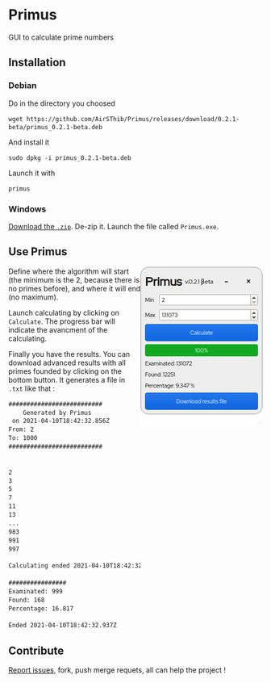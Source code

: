# Primus
GUI to calculate prime numbers

## Installation

### Debian

Do in the directory you choosed
```shell
wget https://github.com/AirSThib/Primus/releases/download/0.2.1-beta/primus_0.2.1-beta.deb
```

And install it
```shell
sudo dpkg -i primus_0.2.1-beta.deb
```

Launch it with
```shell
primus
```

### Windows

[Download the `.zip`](https://github.com/AirSThib/Primus/releases/download/0.2.1-beta/Primus-mingw32.zip). De-zip it. Launch the file called `Primus.exe`.

## Use Primus

<img align="right" width="auto" src="https://github.com/AirSThib/Primus/raw/main/doc/screenshots/primus_0.2.1-beta.png" alt="Screenshot of the 0.2.1 beta version" />

Define where the algorithm will start (the minimum is the 2, because there is no primes before), and where it will end (no maximum).

Launch calculating by clicking on `Calculate`. The progress bar will indicate the avancment of the calculating.

Finally you have the results. You can download advanced results with all primes founded by clicking on the bottom button. It generates a file in `.txt` like that :
```txt
##########################
    Generated by Primus
 on 2021-04-10T18:42:32.856Z
From: 2
To: 1000
##########################


2
3
5
7
11
13
...
983
991
997

Calculating ended 2021-04-10T18:42:32.923Z

################
Examinated: 999
Found: 168
Percentage: 16.817

Ended 2021-04-10T18:42:32.937Z
```

## Contribute

[Report issues](https://github.com/AirSThib/Primus/issues), fork, push merge requets, all can help the project !
